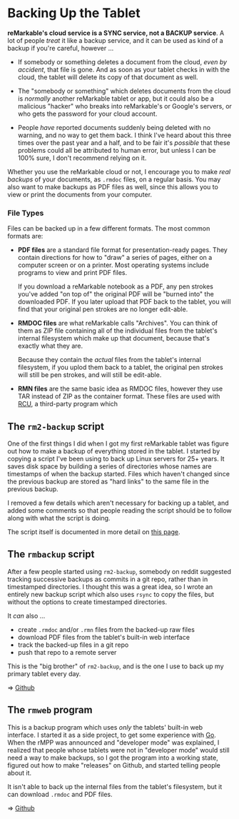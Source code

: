 # Backing Up the Tablet

**reMarkable's cloud service is a SYNC service, not a BACKUP service**. A lot of people *treat* it like a backup service, and it can be used as kind of a backup if you're careful, however ...

* If somebody or something deletes a document from the cloud, *even by accident*, that file is gone. And as soon as your tablet checks in with the cloud, the tablet will delete its copy of that document as well.

* The "somebody or something" which deletes documents from the cloud is *normally* another reMarkable tablet or app, but it could also be a malicious "hacker" who breaks into reMarkable's or Google's servers, or who gets the password for your cloud account.

* People *have* reported documents suddenly being deleted with no warning, and no way to get them back. I think I've heard about this three times over the past year and a half, and to be fair it's *possible* that these problems could all be attributed to human error, but unless I can be 100% sure, I don't recommend relying on it.

Whether you use the reMarkable cloud or not, I encourage you to make *real backups* of your documents, as `.rmdoc` files, on a regular basis. You may also want to make backups as PDF files as well, since this allows you to view or print the documents from your computer.

### File Types

Files can be backed up in a few different formats. The most common formats are:

* **PDF files** are a standard file format for presentation-ready pages. They contain directions for how to "draw" a series of pages, either on a computer screen or on a printer. Most operating systems include programs to view and print PDF files.

    If you download a reMarkable notebook as a PDF, any pen strokes you've added "on top of" the original PDF will be "burned into" the downloaded PDF. If you later upload that PDF back to the tablet, you will find that your original pen strokes are no longer edit-able.

* **RMDOC files** are what reMarkable calls "Archives". You can think of them as ZIP file containing all of the individual files from the tablet's internal filesystem which make up that document, because that's exactly what they are.

    Because they contain the *actual* files from the tablet's internal filesystem, if you uplod them back to a tablet, the original pen strokes will still be pen strokes, and will still be edit-able.

* **RMN files** are the same basic idea as RMDOC files, however they use TAR instead of ZIP as the container format. These files are used with [RCU](http://www.davisr.me/projects/rcu/), a third-party program which


## The `rm2-backup` script

One of the first things I did when I got my first reMarkable tablet was figure out how to make a backup of everything stored in the tablet. I started by copying a script I've been using to back up Linux servers for 25+ years. It saves disk space by building a series of directories whose names are timestamps of when the backup started. Files which haven't changed since the previous backup are stored as "hard links" to the same file in the previous backup.

I removed a few details which aren't necessary for backing up a tablet, and added some comments so that people reading the script should be to follow along with what the script is doing.

The script itself is documented in more detail on [this page](../scripts/rm2-backup.md).


## The `rmbackup` script

After a few people started using `rm2-backup`, somebody on reddit suggested tracking successive backups as commits in a git repo, rather than in timestamped directories. I thought this was a great idea, so I wrote an entirely new backup script which also uses `rsync` to copy the files, but without the options to create timestamped directories.

It *can* also ...

* create `.rmdoc` and/or `.rmn` files from the backed-up raw files
* download PDF files from the tablet's built-in web interface
* track the backed-up files in a git repo
* push that repo to a remote server

This is the "big brother" of `rm2-backup`, and is the one I use to back up my primary tablet every day.

&#x21D2; [Github](https://github.com/kg4zow/rm2-scripts/tree/main/rmbackup)


## The `rmweb` program

This is a backup program which uses *only* the tablets' built-in web interface. I started it as a side project, to get some experience with [Go](https://go.dev/). When the rMPP was announced and "developer mode" was explained, I realized that people whose tablets were not in "developer mode" would still need a way to make backups, so I got the program into a working state, figured out how to make "releases" on Github, and started telling people about it.

It isn't able to back up the internal files from the tablet's filesystem, but it can download `.rmdoc` and PDF files.

&#x21D2; [Github](https://github.com/kg4zow/rmweb)
